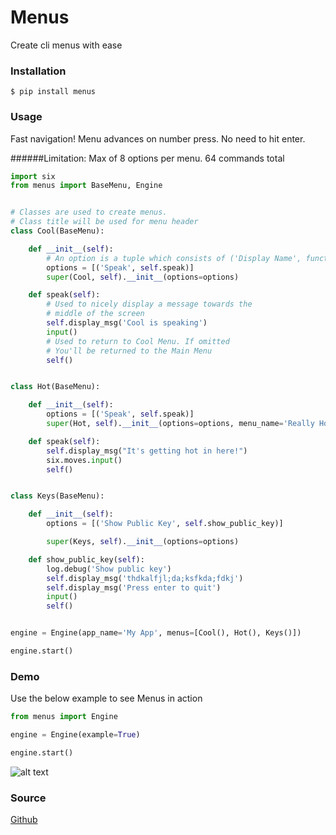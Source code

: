 # Menus
Create cli menus with ease


### Installation

```
$ pip install menus
```


### Usage

Fast navigation! Menu advances on number press. No need to hit enter.

######Limitation: Max of 8 options per menu. 64 commands total

```python
import six
from menus import BaseMenu, Engine


# Classes are used to create menus.
# Class title will be used for menu header
class Cool(BaseMenu):

    def __init__(self):
        # An option is a tuple which consists of ('Display Name', function)
        options = [('Speak', self.speak)]
        super(Cool, self).__init__(options=options)

    def speak(self):
        # Used to nicely display a message towards the
        # middle of the screen
        self.display_msg('Cool is speaking')
        input()
        # Used to return to Cool Menu. If omitted
        # You'll be returned to the Main Menu
        self()


class Hot(BaseMenu):

    def __init__(self):
        options = [('Speak', self.speak)]
        super(Hot, self).__init__(options=options, menu_name='Really Hot')

    def speak(self):
        self.display_msg("It's getting hot in here!")
        six.moves.input()
        self()


class Keys(BaseMenu):

    def __init__(self):
        options = [('Show Public Key', self.show_public_key)]

        super(Keys, self).__init__(options=options)

    def show_public_key(self):
        log.debug('Show public key')
        self.display_msg('thdkalfjl;da;ksfkda;fdkj')
        self.display_msg('Press enter to quit')
        input()
        self()


engine = Engine(app_name='My App', menus=[Cool(), Hot(), Keys()])

engine.start()
```

### Demo

Use the below example to see Menus in action

```python
from menus import Engine

engine = Engine(example=True)

engine.start()
```

![alt text](https://ds-website-images-all-sites.s3.amazonaws.com/menus-screenshot.png)

### Source
[Github](https://github.com/JMSwag/Menus)

